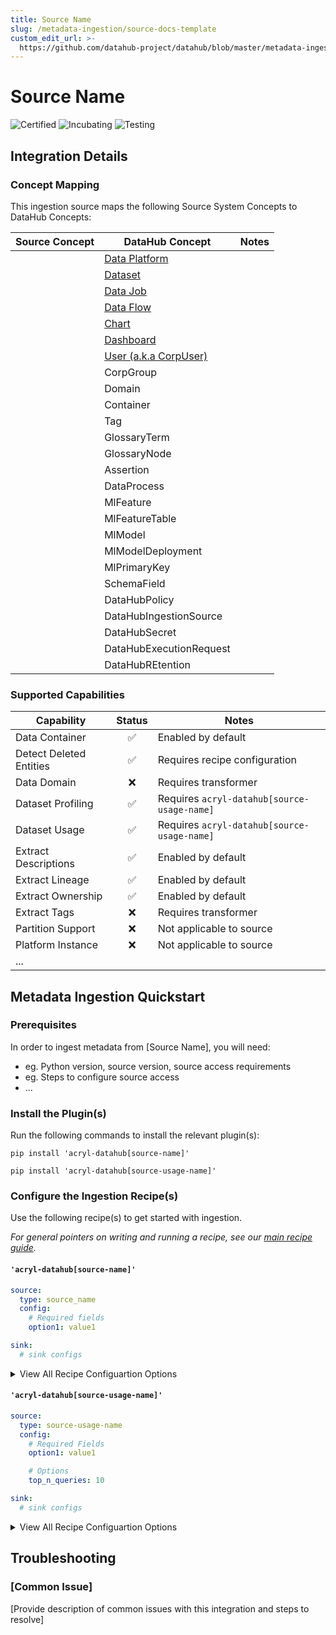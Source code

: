 ```yaml
---
title: Source Name
slug: /metadata-ingestion/source-docs-template
custom_edit_url: >-
  https://github.com/datahub-project/datahub/blob/master/metadata-ingestion/source-docs-template.md
---
```


# Source Name

<!-- Set Support Status -->

![Certified](https://img.shields.io/badge/support%20status-certified-brightgreen)
![Incubating](https://img.shields.io/badge/support%20status-incubating-blue)
![Testing](https://img.shields.io/badge/support%20status-testing-lightgrey)

## Integration Details

<!-- Plain-language description of what this integration is meant to do.  -->
<!-- Include details about where metadata is extracted from (ie. logs, source API, manifest, etc.)   -->

### Concept Mapping

<!-- This should be a manual mapping of concepts from the source to the DataHub Metadata Model -->
<!-- Authors should provide as much context as possible about how this mapping was generated, including assumptions made, known shortcuts, & any other caveats -->

This ingestion source maps the following Source System Concepts to DataHub Concepts:

<!-- Remove all unnecessary/irrevant DataHub Concepts -->

| Source Concept | DataHub Concept                                                        | Notes |
| -------------- | ---------------------------------------------------------------------- | ----- |
|                | [Data Platform](docs/generated/metamodel/entities/dataPlatform.md)     |       |
|                | [Dataset](docs/generated/metamodel/entities/dataset.md)                |       |
|                | [Data Job](docs/generated/metamodel/entities/dataJob.md)               |       |
|                | [Data Flow](docs/generated/metamodel/entities/dataFlow.md)             |       |
|                | [Chart](docs/generated/metamodel/entities/chart.md)                    |       |
|                | [Dashboard](docs/generated/metamodel/entities/dashboard.md)            |       |
|                | [User (a.k.a CorpUser)](docs/generated/metamodel/entities/corpuser.md) |       |
|                | CorpGroup                                                              |       |
|                | Domain                                                                 |       |
|                | Container                                                              |       |
|                | Tag                                                                    |       |
|                | GlossaryTerm                                                           |       |
|                | GlossaryNode                                                           |       |
|                | Assertion                                                              |       |
|                | DataProcess                                                            |       |
|                | MlFeature                                                              |       |
|                | MlFeatureTable                                                         |       |
|                | MlModel                                                                |       |
|                | MlModelDeployment                                                      |       |
|                | MlPrimaryKey                                                           |       |
|                | SchemaField                                                            |       |
|                | DataHubPolicy                                                          |       |
|                | DataHubIngestionSource                                                 |       |
|                | DataHubSecret                                                          |       |
|                | DataHubExecutionRequest                                                |       |
|                | DataHubREtention                                                       |       |

### Supported Capabilities

<!-- This should be an auto-generated table of supported DataHub features/functionality -->
<!-- Each capability should link out to a feature guide -->

| Capability              | Status | Notes                                       |
| ----------------------- | :----: | ------------------------------------------- |
| Data Container          |   ✅   | Enabled by default                          |
| Detect Deleted Entities |   ✅   | Requires recipe configuration               |
| Data Domain             |   ❌   | Requires transformer                        |
| Dataset Profiling       |   ✅   | Requires `acryl-datahub[source-usage-name]` |
| Dataset Usage           |   ✅   | Requires `acryl-datahub[source-usage-name]` |
| Extract Descriptions    |   ✅   | Enabled by default                          |
| Extract Lineage         |   ✅   | Enabled by default                          |
| Extract Ownership       |   ✅   | Enabled by default                          |
| Extract Tags            |   ❌   | Requires transformer                        |
| Partition Support       |   ❌   | Not applicable to source                    |
| Platform Instance       |   ❌   | Not applicable to source                    |
| ...                     |        |

## Metadata Ingestion Quickstart

### Prerequisites

In order to ingest metadata from [Source Name], you will need:

- eg. Python version, source version, source access requirements
- eg. Steps to configure source access
- ...

### Install the Plugin(s)

Run the following commands to install the relevant plugin(s):

`pip install 'acryl-datahub[source-name]'`

`pip install 'acryl-datahub[source-usage-name]'`

### Configure the Ingestion Recipe(s)

Use the following recipe(s) to get started with ingestion.

_For general pointers on writing and running a recipe, see our [main recipe guide](../README.md#recipes)._

#### `'acryl-datahub[source-name]'`

```yml
source:
  type: source_name
  config:
    # Required fields
    option1: value1

sink:
  # sink configs
```

<details>
  <summary>View All Recipe Configuartion Options</summary>
  
  | Field | Required | Default | Description |
  | --- | :-: | :-: | --- |
  | `field1` | ✅ | `default_value` | A required field with a default value |
  | `field2` | ❌ | `default_value` | An optional field with a default value |
  | `field3` | ❌ | | An optional field without a default value |
  | ... | | |
</details>

#### `'acryl-datahub[source-usage-name]'`

```yml
source:
  type: source-usage-name
  config:
    # Required Fields
    option1: value1

    # Options
    top_n_queries: 10

sink:
  # sink configs
```

<details>
  <summary>View All Recipe Configuartion Options</summary>
  
  | Field | Required | Default | Description |
  | --- | :-: | :-: | --- |
  | `field1` | ✅ | `default_value` | A required field with a default value |
  | `field2` | ❌ | `default_value` | An optional field with a default value |
  | `field3` | ❌ | | An optional field without a default value |
  | ... | | |
</details>

## Troubleshooting

### [Common Issue]

[Provide description of common issues with this integration and steps to resolve]
